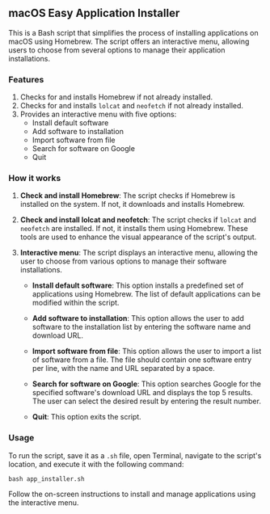 
## macOS Easy Application Installer

This is a Bash script that simplifies the process of installing applications on macOS using Homebrew. The script offers an interactive menu, allowing users to choose from several options to manage their application installations.

### Features

1. Checks for and installs Homebrew if not already installed.
2. Checks for and installs `lolcat` and `neofetch` if not already installed.
3. Provides an interactive menu with five options:
   - Install default software
   - Add software to installation
   - Import software from file
   - Search for software on Google
   - Quit

### How it works

1. **Check and install Homebrew**: The script checks if Homebrew is installed on the system. If not, it downloads and installs Homebrew.

2. **Check and install lolcat and neofetch**: The script checks if `lolcat` and `neofetch` are installed. If not, it installs them using Homebrew. These tools are used to enhance the visual appearance of the script's output.

3. **Interactive menu**: The script displays an interactive menu, allowing the user to choose from various options to manage their software installations.

   - **Install default software**: This option installs a predefined set of applications using Homebrew. The list of default applications can be modified within the script.

   - **Add software to installation**: This option allows the user to add software to the installation list by entering the software name and download URL.

   - **Import software from file**: This option allows the user to import a list of software from a file. The file should contain one software entry per line, with the name and URL separated by a space.

   - **Search for software on Google**: This option searches Google for the specified software's download URL and displays the top 5 results. The user can select the desired result by entering the result number.

   - **Quit**: This option exits the script.

### Usage

To run the script, save it as a `.sh` file, open Terminal, navigate to the script's location, and execute it with the following command:

    bash app_installer.sh


Follow the on-screen instructions to install and manage applications using the interactive menu.


